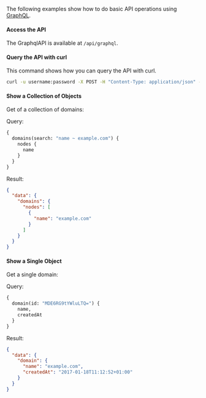 The following examples show how to do basic API operations using [GraphQL](https://graphql.org/).

#### Access the API

The GraphqlAPI is available at `/api/graphql`.

#### Query the API with curl

This command shows how you can query the API with curl.

```bash
curl -u username:password -X POST -H "Content-Type: application/json" --data '{ "query": "{ domains { nodes {  name } } }" }' https://foreman.example.com/api/graphql
```

#### Show a Collection of Objects

Get of a collection of domains:

Query:
```graphql
{
  domains(search: "name ~ example.com") {
    nodes {
      name
    }
  }
}
```

Result:
```json
{
  "data": {
    "domains": {
      "nodes": [
        {
          "name": "example.com"
        }
      ]
    }
  }
}
```

#### Show a Single Object

Get a single domain:

Query:
```graphql
{
  domain(id: "MDE6RG9tYWluLTQ=") {
    name,
    createdAt
  }
}
```

Result:
```json
{
  "data": {
    "domain": {
      "name": "example.com",
      "createdAt": "2017-01-18T11:12:52+01:00"
    }
  }
}
```
